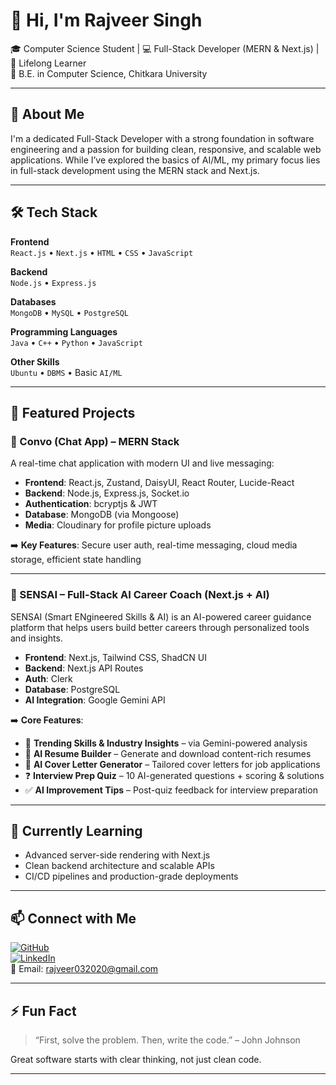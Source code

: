 # 👋 Hi, I'm Rajveer Singh

🎓 Computer Science Student | 💻 Full-Stack Developer (MERN & Next.js) | 🌱 Lifelong Learner  
📍 B.E. in Computer Science, Chitkara University

---

## 🚀 About Me

I'm a dedicated Full-Stack Developer with a strong foundation in software engineering and a passion for building clean, responsive, and scalable web applications. While I’ve explored the basics of AI/ML, my primary focus lies in full-stack development using the MERN stack and Next.js.

---

## 🛠️ Tech Stack

**Frontend**  
`React.js` • `Next.js` • `HTML` • `CSS` • `JavaScript`

**Backend**  
`Node.js` • `Express.js`

**Databases**  
`MongoDB` • `MySQL` • `PostgreSQL`

**Programming Languages**  
`Java` • `C++` • `Python` • `JavaScript`

**Other Skills**  
`Ubuntu` • `DBMS` • Basic `AI/ML`

---

## 🧠 Featured Projects

### 💬 Convo (Chat App) – MERN Stack

A real-time chat application with modern UI and live messaging:

- **Frontend**: React.js, Zustand, DaisyUI, React Router, Lucide-React  
- **Backend**: Node.js, Express.js, Socket.io  
- **Authentication**: bcryptjs & JWT  
- **Database**: MongoDB (via Mongoose)  
- **Media**: Cloudinary for profile picture uploads  

➡️ **Key Features**: Secure user auth, real-time messaging, cloud media storage, efficient state handling

---

### 🧠 SENSAI – Full-Stack AI Career Coach (Next.js + AI)

SENSAI (Smart ENgineered Skills & AI) is an AI-powered career guidance platform that helps users build better careers through personalized tools and insights.

- **Frontend**: Next.js, Tailwind CSS, ShadCN UI  
- **Backend**: Next.js API Routes  
- **Auth**: Clerk  
- **Database**: PostgreSQL  
- **AI Integration**: Google Gemini API  

➡️ **Core Features**:
- 🧠 **Trending Skills & Industry Insights** – via Gemini-powered analysis  
- 📄 **AI Resume Builder** – Generate and download content-rich resumes  
- 📝 **AI Cover Letter Generator** – Tailored cover letters for job applications  
- ❓ **Interview Prep Quiz** – 10 AI-generated questions + scoring & solutions  
- ✅ **AI Improvement Tips** – Post-quiz feedback for interview preparation  

---

## 🌱 Currently Learning

- Advanced server-side rendering with Next.js  
- Clean backend architecture and scalable APIs  
- CI/CD pipelines and production-grade deployments

---

## 📫 Connect with Me

[![GitHub](https://img.shields.io/badge/GitHub-181717?style=flat&logo=github&logoColor=white)](https://github.com/RajveerSingh711)  
[![LinkedIn](https://img.shields.io/badge/LinkedIn-blue?style=flat&logo=linkedin)](https://www.linkedin.com/in/rajveer-singh-a27b66348)  
📧 Email: rajveer032020@gmail.com

---

## ⚡ Fun Fact

> “First, solve the problem. Then, write the code.” – John Johnson

Great software starts with clear thinking, not just clean code.

---
